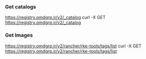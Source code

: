 
### Get catalogs

https://registry.omdgrp.ir/v2/_catalog
curl -X GET https://registry.omdgrp.ir/v2/_catalog

### Get Images
https://registry.omdgrp.ir/v2/rancher/rke-tools/tags/list
curl -X GET https://registry.omdgrp.ir/v2/rancher/rke-tools/tags/list


